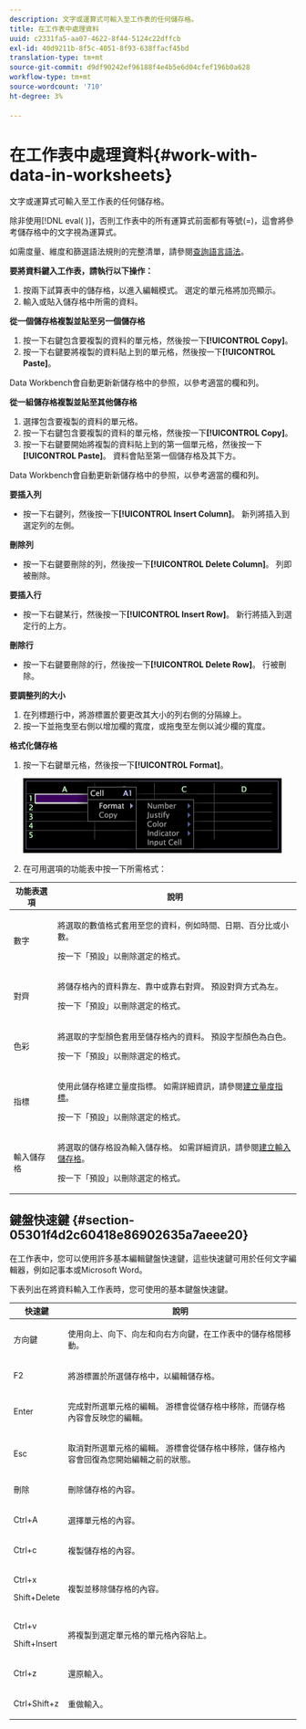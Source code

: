 ```yaml
---
description: 文字或運算式可輸入至工作表的任何儲存格。
title: 在工作表中處理資料
uuid: c2331fa5-aa07-4622-8f44-5124c22dffcb
exl-id: 40d9211b-8f5c-4051-8f93-638ffacf45bd
translation-type: tm+mt
source-git-commit: d9df90242ef96188f4e4b5e6d04cfef196b0a628
workflow-type: tm+mt
source-wordcount: '710'
ht-degree: 3%

---
```


# 在工作表中處理資料{#work-with-data-in-worksheets}

文字或運算式可輸入至工作表的任何儲存格。

除非使用[!DNL eval( )]，否則工作表中的所有運算式前面都有等號(=)，這會將參考儲存格中的文字視為運算式。

如需度量、維度和篩選語法規則的完整清單，請參閱[查詢語言語法](../../../home/c-get-started/c-qry-lang-syntx/c-qry-lang-syntx.md#concept-15d1d3f5164a47d49468c5acb7299d9f)。

**要將資料鍵入工作表，請執行以下操作：**

1. 按兩下試算表中的儲存格，以進入編輯模式。 選定的單元格將加亮顯示。
1. 輸入或貼入儲存格中所需的資料。

**從一個儲存格複製並貼至另一個儲存格**

1. 按一下右鍵包含要複製的資料的單元格，然後按一下&#x200B;**[!UICONTROL Copy]**。
1. 按一下右鍵要將複製的資料貼上到的單元格，然後按一下&#x200B;**[!UICONTROL Paste]**。

Data Workbench會自動更新新儲存格中的參照，以參考適當的欄和列。

**從一組儲存格複製並貼至其他儲存格**

1. 選擇包含要複製的資料的單元格。
1. 按一下右鍵包含要複製的資料的單元格，然後按一下&#x200B;**[!UICONTROL Copy]**。
1. 按一下右鍵要開始將複製的資料貼上到的第一個單元格，然後按一下&#x200B;**[!UICONTROL Paste]**。 資料會貼至第一個儲存格及其下方。

Data Workbench會自動更新新儲存格中的參照，以參考適當的欄和列。

**要插入列**

* 按一下右鍵列，然後按一下&#x200B;**[!UICONTROL Insert Column]**。 新列將插入到選定列的左側。

**刪除列**

* 按一下右鍵要刪除的列，然後按一下&#x200B;**[!UICONTROL Delete Column]**。 列即被刪除。

**要插入行**

* 按一下右鍵某行，然後按一下&#x200B;**[!UICONTROL Insert Row]**。 新行將插入到選定行的上方。

**刪除行**

* 按一下右鍵要刪除的行，然後按一下&#x200B;**[!UICONTROL Delete Row]**。 行被刪除。

**要調整列的大小**

1. 在列標題行中，將游標置於要更改其大小的列右側的分隔線上。
1. 按一下並拖曳至右側以增加欄的寬度，或拖曳至左側以減少欄的寬度。

**格式化儲存格**

1. 按一下右鍵單元格，然後按一下&#x200B;**[!UICONTROL Format]**。

   ![](assets/mnu_Worksheet_Format.png)

1. 在可用選項的功能表中按一下所需格式：

<table id="table_5788E01E52CC44E7927A0D23760D9EDD"> 
 <thead> 
  <tr> 
   <th colname="col1" class="entry"> 功能表選項 </th> 
   <th colname="col2" class="entry"> 說明 </th> 
  </tr>
 </thead>
 <tbody> 
  <tr> 
   <td colname="col1"> <p>數字 </p> </td> 
   <td colname="col2"> <p>將選取的數值格式套用至您的資料，例如時間、日期、百分比或小數。 </p> <p>按一下「<span class="uicontrol">預設</span>」以刪除選定的格式。 </p> </td> 
  </tr> 
  <tr> 
   <td colname="col1"> <p>對齊 </p> </td> 
   <td colname="col2"> <p>將儲存格內的資料靠左、靠中或靠右對齊。 預設對齊方式為左。 </p> <p>按一下「<span class="uicontrol">預設</span>」以刪除選定的格式。 </p> </td> 
  </tr> 
  <tr> 
   <td colname="col1"> <p>色彩 </p> </td> 
   <td colname="col2"> <p>將選取的字型顏色套用至儲存格內的資料。 預設字型顏色為白色。 </p> <p>按一下「<span class="uicontrol">預設</span>」以刪除選定的格式。 </p> </td> 
  </tr> 
  <tr> 
   <td colname="col1"> <p>指標 </p> </td> 
   <td colname="col2"> <p>使用此儲存格建立量度指標。 如需詳細資訊，請參閱<a href="../../../home/c-get-started/c-analysis-vis/c-wksts/c-metric-ind.md#concept-f0e911b23b2c4e8da3e1ea7b9ae04183">建立量度指標</a>。 </p> <p>按一下「<span class="uicontrol">預設</span>」以刪除選定的格式。 </p> </td> 
  </tr> 
  <tr> 
   <td colname="col1"> <p>輸入儲存格 </p> </td> 
   <td colname="col2"> <p>將選取的儲存格設為輸入儲存格。 如需詳細資訊，請參閱<a href="../../../home/c-get-started/c-analysis-vis/c-wksts/c-input-cells.md#concept-08cd2c05a28a43dd9f7698b37e23e590">建立輸入儲存格</a>。 </p> <p>按一下「<span class="uicontrol">預設</span>」以刪除選定的格式。 </p> </td> 
  </tr> 
 </tbody> 
</table>

## 鍵盤快速鍵 {#section-05301f4d2c60418e86902635a7aeee20}

在工作表中，您可以使用許多基本編輯鍵盤快速鍵，這些快速鍵可用於任何文字編輯器，例如記事本或Microsoft Word。

下表列出在將資料輸入工作表時，您可使用的基本鍵盤快速鍵。

<table id="table_8E6F73F253B3451CA1DE45EE4F4E69EF"> 
 <thead> 
  <tr> 
   <th colname="col1" class="entry"> 快速鍵 </th> 
   <th colname="col2" class="entry"> 說明 </th> 
  </tr> 
 </thead>
 <tbody> 
  <tr> 
   <td colname="col1"> <p>方向鍵 </p> </td> 
   <td colname="col2"> <p>使用向上、向下、向左和向右方向鍵，在工作表中的儲存格間移動。 </p> </td> 
  </tr> 
  <tr> 
   <td colname="col1"> <p>F2 </p> </td> 
   <td colname="col2"> <p>將游標置於所選儲存格中，以編輯儲存格。 </p> </td> 
  </tr> 
  <tr> 
   <td colname="col1"> <p>Enter </p> </td> 
   <td colname="col2"> <p>完成對所選單元格的編輯。 游標會從儲存格中移除，而儲存格內容會反映您的編輯。 </p> </td> 
  </tr> 
  <tr> 
   <td colname="col1"> <p>Esc </p> </td> 
   <td colname="col2"> <p>取消對所選單元格的編輯。 游標會從儲存格中移除，儲存格內容會回復為您開始編輯之前的狀態。 </p> </td> 
  </tr> 
  <tr> 
   <td colname="col1"> <p>刪除 </p> </td> 
   <td colname="col2"> <p>刪除儲存格的內容。 </p> </td> 
  </tr> 
  <tr> 
   <td colname="col1"> <p>Ctrl+A </p> </td> 
   <td colname="col2"> <p>選擇單元格的內容。 </p> </td> 
  </tr> 
  <tr> 
   <td colname="col1"> <p>Ctrl+c </p> </td> 
   <td colname="col2"> <p>複製儲存格的內容。 </p> </td> 
  </tr> 
  <tr> 
   <td colname="col1"> <p>Ctrl+x </p> <p>Shift+Delete </p> </td> 
   <td colname="col2"> <p>複製並移除儲存格的內容。 </p> </td> 
  </tr> 
  <tr> 
   <td colname="col1"> <p>Ctrl+v </p> <p>Shift+Insert </p> </td> 
   <td colname="col2"> <p>將複製到選定單元格的單元格內容貼上。 </p> </td> 
  </tr> 
  <tr> 
   <td colname="col1"> <p>Ctrl+z </p> </td> 
   <td colname="col2"> <p>還原輸入。 </p> </td> 
  </tr> 
  <tr> 
   <td colname="col1"> <p>Ctrl+Shift+z </p> </td> 
   <td colname="col2"> <p>重做輸入。 </p> </td> 
  </tr> 
 </tbody> 
</table>
